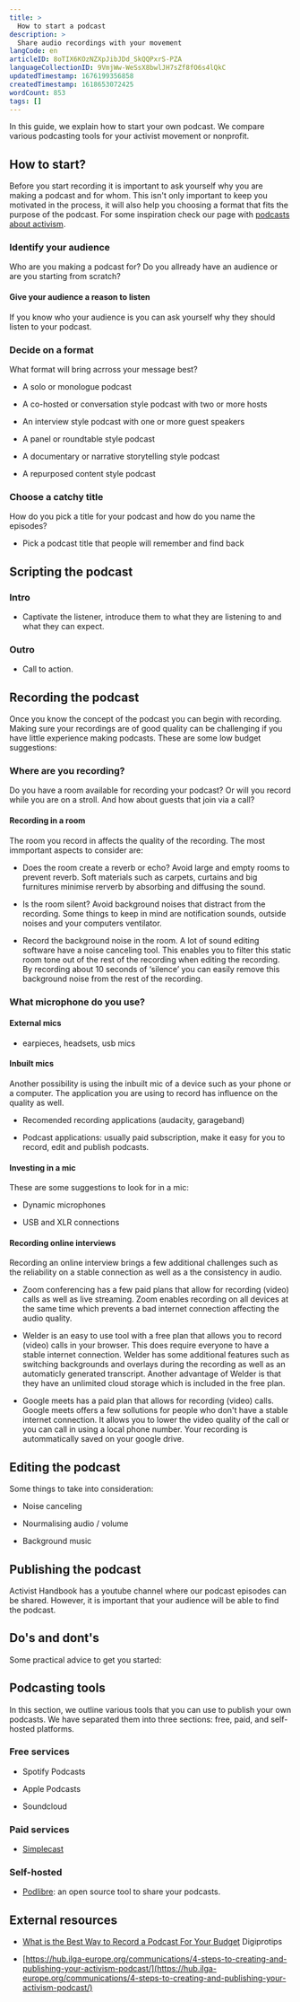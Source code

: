 ```yaml
---
title: >
  How to start a podcast
description: >
  Share audio recordings with your movement
langCode: en
articleID: 8oTIX6KOzNZXpJibJDd_SkQQPxrS-PZA
languageCollectionID: 9VmjWw-WeSsX8bwlJH7sZf8fO6s4lQkC
updatedTimestamp: 1676199356858
createdTimestamp: 1618653072425
wordCount: 853
tags: []
---
```


In this guide, we explain how to start your own podcast. We compare various podcasting tools for your activist movement or nonprofit.

## How to start?

Before you start recording it is important to ask yourself why you are making a podcast and for whom. This isn't only important to keep you motivated in the process, it will also help you choosing a format that fits the purpose of the podcast. For some inspiration check our page with [podcasts about activism](/resources/podcasts).

### Identify your audience

Who are you making a podcast for? Do you allready have an audience or are you starting from scratch?

#### Give your audience a reason to listen

If you know who your audience is you can ask yourself why they should listen to your podcast.

### Decide on a format

What format will bring acrross your message best?

-   A solo or monologue podcast
    
-   A co-hosted or conversation style podcast with two or more hosts
    
-   An interview style podcast with one or more guest speakers
    
-   A panel or roundtable style podcast
    
-   A documentary or narrative storytelling style podcast
    
-   A repurposed content style podcast
    

### Choose a catchy title

How do you pick a title for your podcast and how do you name the episodes?

-   Pick a podcast title that people will remember and find back
    

## Scripting the podcast

### Intro

-   Captivate the listener, introduce them to what they are listening to and what they can expect.
    

### Outro

-   Call to action.
    

## Recording the podcast

Once you know the concept of the podcast you can begin with recording. Making sure your recordings are of good quality can be challenging if you have little experience making podcasts. These are some low budget suggestions:

### Where are you recording?

Do you have a room available for recording your podcast? Or will you record while you are on a stroll. And how about guests that join via a call?

#### Recording in a room

The room you record in affects the quality of the recording. The most immportant aspects to consider are:

-   Does the room create a reverb or echo? Avoid large and empty rooms to prevent reverb. Soft materials such as carpets, curtains and big furnitures minimise rerverb by absorbing and diffusing the sound.
    
-   Is the room silent? Avoid background noises that distract from the recording. Some things to keep in mind are notification sounds, outside noises and your computers ventilator.
    
-   Record the background noise in the room. A lot of sound editing software have a noise canceling tool. This enables you to filter this static room tone out of the rest of the recording when editing the recording. By recording about 10 seconds of ‘silence’ you can easily remove this background noise from the rest of the recording.
    

### What microphone do you use?

#### External mics

-   earpieces, headsets, usb mics
    

#### Inbuilt mics

Another possibility is using the inbuilt mic of a device such as your phone or a computer. The application you are using to record has influence on the quality as well.

-   Recomended recording applications (audacity, garageband)
    
-   Podcast applications: usually paid subscription, make it easy for you to record, edit and publish podcasts.
    

#### Investing in a mic

These are some suggestions to look for in a mic:

-   Dynamic microphones
    
-   USB and XLR connections
    

#### Recording online interviews

Recording an online interview brings a few additional challenges such as the reliability on a stable connection as well as a the consistency in audio.

-   Zoom conferencing has a few paid plans that allow for recording (video) calls as well as live streaming. Zoom enables recording on all devices at the same time which prevents a bad internet connection affecting the audio quality.
    
-   Welder is an easy to use tool with a free plan that allows you to record (video) calls in your browser. This does require everyone to have a stable internet connection. Welder has some additional features such as switching backgrounds and overlays during the recording as well as an automaticly generated transcript. Another advantage of Welder is that they have an unlimited cloud storage which is included in the free plan.
    
-   Google meets has a paid plan that allows for recording (video) calls. Google meets offers a few sollutions for people who don't have a stable internet connection. It allows you to lower the video quality of the call or you can call in using a local phone number. Your recording is autommatically saved on your google drive.
    

## Editing the podcast

Some things to take into consideration:

-   Noise canceling
    
-   Nourmalising audio / volume
    
-   Background music
    

## Publishing the podcast

Activist Handbook has a youtube channel where our podcast episodes can be shared. However, it is important that your audience will be able to find the podcast.

## Do's and dont's

Some practical advice to get you started:

## Podcasting tools

In this section, we outline various tools that you can use to publish your own podcasts. We have separated them into three sections: free, paid, and self-hosted platforms.

### Free services

-   Spotify Podcasts
    
-   Apple Podcasts
    
-   Soundcloud
    

### Paid services

-   [Simplecast](https://simplecast.com/features-pricing/)
    

### Self-hosted

-   [Podlibre](https://podlibre.org/castopod-an-open-source-podcast-hosting-service/): an open source tool to share your podcasts.
    

## External resources

-   [What is the Best Way to Record a Podcast For Your Budget](https://www.digiprotips.com/what-is-the-best-way-to-record-a-podcast-for-your-budget/) Digiprotips
    
-   [https://hub.ilga-europe.org/communications/4-steps-to-creating-and-publishing-your-activism-podcast/](https://hub.ilga-europe.org/communications/4-steps-to-creating-and-publishing-your-activism-podcast/)